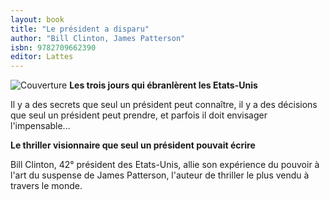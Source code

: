 ```yaml
---
layout: book
title: "Le président a disparu"
author: "Bill Clinton, James Patterson"
isbn: 9782709662390
editor: Lattes
---
```


![Couverture](/img/9782709662390.jpg) **Les trois jours qui ébranlèrent les Etats-Unis**

Il y a des secrets que seul un président peut connaître, il y a des décisions que seul un président peut prendre, et parfois il doit envisager l'impensable...

**Le thriller visionnaire que seul un président pouvait écrire**

Bill Clinton, 42° président des Etats-Unis, allie son expérience du pouvoir à l'art du suspense de James Patterson, l'auteur de thriller le plus vendu à travers le monde.